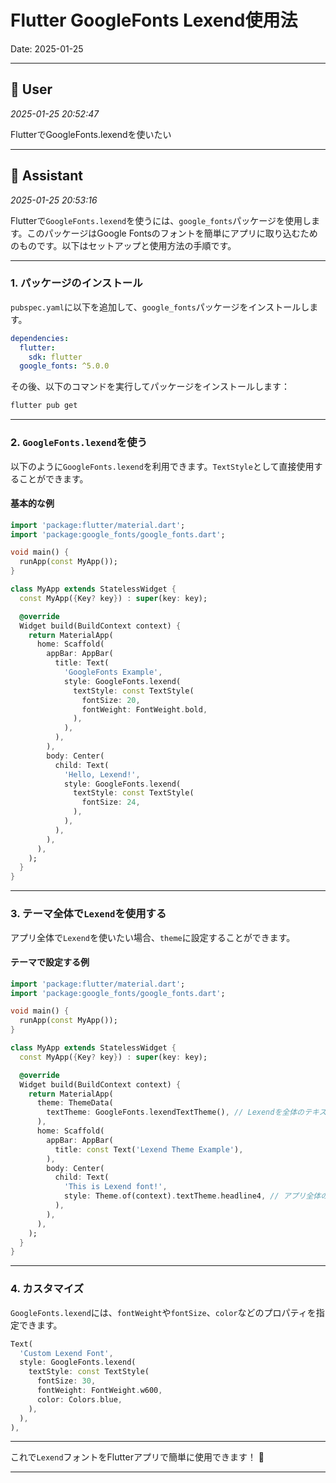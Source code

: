 # Flutter GoogleFonts Lexend使用法

Date: 2025-01-25

---

## 👤 User
*2025-01-25 20:52:47*

FlutterでGoogleFonts.lexendを使いたい

---

## 🤖 Assistant
*2025-01-25 20:53:16*

Flutterで`GoogleFonts.lexend`を使うには、`google_fonts`パッケージを使用します。このパッケージはGoogle Fontsのフォントを簡単にアプリに取り込むためのものです。以下はセットアップと使用方法の手順です。

---

### 1. **パッケージのインストール**
`pubspec.yaml`に以下を追加して、`google_fonts`パッケージをインストールします。

```yaml
dependencies:
  flutter:
    sdk: flutter
  google_fonts: ^5.0.0
```

その後、以下のコマンドを実行してパッケージをインストールします：

```bash
flutter pub get
```

---

### 2. **`GoogleFonts.lexend`を使う**
以下のように`GoogleFonts.lexend`を利用できます。`TextStyle`として直接使用することができます。

#### 基本的な例
```dart
import 'package:flutter/material.dart';
import 'package:google_fonts/google_fonts.dart';

void main() {
  runApp(const MyApp());
}

class MyApp extends StatelessWidget {
  const MyApp({Key? key}) : super(key: key);

  @override
  Widget build(BuildContext context) {
    return MaterialApp(
      home: Scaffold(
        appBar: AppBar(
          title: Text(
            'GoogleFonts Example',
            style: GoogleFonts.lexend(
              textStyle: const TextStyle(
                fontSize: 20,
                fontWeight: FontWeight.bold,
              ),
            ),
          ),
        ),
        body: Center(
          child: Text(
            'Hello, Lexend!',
            style: GoogleFonts.lexend(
              textStyle: const TextStyle(
                fontSize: 24,
              ),
            ),
          ),
        ),
      ),
    );
  }
}
```

---

### 3. **テーマ全体で`Lexend`を使用する**
アプリ全体で`Lexend`を使いたい場合、`theme`に設定することができます。

#### テーマで設定する例
```dart
import 'package:flutter/material.dart';
import 'package:google_fonts/google_fonts.dart';

void main() {
  runApp(const MyApp());
}

class MyApp extends StatelessWidget {
  const MyApp({Key? key}) : super(key: key);

  @override
  Widget build(BuildContext context) {
    return MaterialApp(
      theme: ThemeData(
        textTheme: GoogleFonts.lexendTextTheme(), // Lexendを全体のテキストテーマに適用
      ),
      home: Scaffold(
        appBar: AppBar(
          title: const Text('Lexend Theme Example'),
        ),
        body: Center(
          child: Text(
            'This is Lexend font!',
            style: Theme.of(context).textTheme.headline4, // アプリ全体のテーマを利用
          ),
        ),
      ),
    );
  }
}
```

---

### 4. **カスタマイズ**
`GoogleFonts.lexend`には、`fontWeight`や`fontSize`、`color`などのプロパティを指定できます。

```dart
Text(
  'Custom Lexend Font',
  style: GoogleFonts.lexend(
    textStyle: const TextStyle(
      fontSize: 30,
      fontWeight: FontWeight.w600,
      color: Colors.blue,
    ),
  ),
),
```

---

これで`Lexend`フォントをFlutterアプリで簡単に使用できます！ 🎉

---
